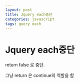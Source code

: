 ```yaml
---
layout: post
title: Jquery each중단
categories: javascript
tags: query each
---
```


# Jquery each중단

 

return false
로 중단.

그냥 return 은 continue의 역할을 함